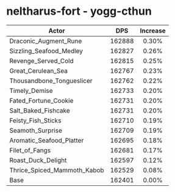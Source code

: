 # neltharus-fort - yogg-cthun
| Actor | DPS | Increase |
|---|:---:|:---:|
|Draconic_Augment_Rune|162888|0.30%|
|Sizzling_Seafood_Medley|162827|0.26%|
|Revenge_Served_Cold|162815|0.25%|
|Great_Cerulean_Sea|162767|0.23%|
|Thousandbone_Tongueslicer|162762|0.22%|
|Timely_Demise|162733|0.20%|
|Fated_Fortune_Cookie|162731|0.20%|
|Salt_Baked_Fishcake|162731|0.20%|
|Feisty_Fish_Sticks|162710|0.19%|
|Seamoth_Surprise|162709|0.19%|
|Aromatic_Seafood_Platter|162695|0.18%|
|Filet_of_Fangs|162681|0.17%|
|Roast_Duck_Delight|162597|0.12%|
|Thrice_Spiced_Mammoth_Kabob|162529|0.08%|
|Base|162401|0.00%|
